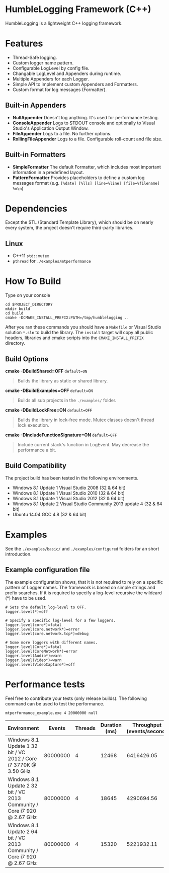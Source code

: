 # HumbleLogging Framework (C++)

HumbleLogging is a lightweight C++ logging framework.


# Features

- Thread-Safe logging.
- Custom logger name pattern.
- Configurable LogLevel by config file.
- Changable LogLevel and Appenders during runtime.
- Multiple Appenders for each Logger.
- Simple API to implement custom Appenders and Formatters.
- Custom format for log messages (Formatter).


## Built-in Appenders

- **NullAppender**
  Doesn't log anything. It's used for performance testing.
- **ConsoleAppender**
  Logs to STDOUT console and optionally to Visual Studio's Application Output Window.
- **FileAppender**
  Logs to a file. No further options.
- **RollingFileAppender**
  Logs to a file. Configurable roll-count and file size.


## Built-in Formatters

- **SimpleFormatter**
  The default Formatter, which includes most important information in a predefined layout.
- **PatternFormatter**
  Provides placeholders to define a custom log messages format (e.g. `[%date] [%lls] [line=%line] [file=%filename] %m\n`)


# Dependencies

Except the STL (Standard Template Library), which should be on nearly every system,
the project doesn't require third-party libraries.

## Linux

- C++11 `std::mutex`
- `pthread` for `./examples/mtperformance`


# How To Build

Type on your console

```
cd $PROJECT_DIRECTORY
mkdir build
cd build
cmake -DCMAKE_INSTALL_PREFIX:PATH=/tmp/humblelogging ..
```
  
After you ran these commands you should have a `Makefile` or Visual Studio solution `*.sln` to build the library.
The `install` target will copy all public headers, libraries and cmake scripts into the `CMAKE_INSTALL_PREFIX` directory.


## Build Options

**cmake -DBuildShared=OFF** `default=ON`
> Builds the library as static or shared library.

  
**cmake -DBuildExamples=OFF** `default=ON`
> Builds all sub projects in the `./examples/` folder.


**cmake -DBuildLockFree=ON** `default=OFF`
> Builds the library in lock-free mode. Mutex classes doesn't thread lock execution.


**cmake -DIncludeFunctionSignature=ON** `default=OFF`
> Include current stack's function in LogEvent. May decrease the performance a bit.


## Build Compatibility

The project build has been tested in the following environments.

- Windows 8.1 Update 1 Visual Studio 2008 (32 & 64 bit)
- Windows 8.1 Update 1 Visual Studio 2010 (32 & 64 bit)
- Windows 8.1 Update 1 Visual Studio 2012 (32 & 64 bit)
- Windows 8.1 Update 2 Visual Studio Community 2013 update 4 (32 & 64 bit)
- Ubuntu 14.04 GCC 4.8 (32 & 64 bit)


# Examples

See the `./examples/basic/` and `./examples/configured` folders for an short introduction.


## Example configuration file

The example configuration shows, that it is not required to rely on a specific pattern of Logger names.
The framework is based on simple strings and prefix searches. If it is required to specify a log-level recursive
the wildcard (*) have to be used.

```
# Sets the default log-level to OFF.
logger.level(*)=off

# Specify a specific log-level for a few loggers.
logger.level(core*)=fatal
logger.level(core.network*)=error
logger.level(core.network.tcp*)=debug

# Some more loggers with different names.
logger.level(Core*)=fatal
logger.level(CoreNetwork*)=error
logger.level(Audio*)=warn
logger.level(Video*)=warn
logger.level(VideoCapture*)=off
```


# Performance tests

Feel free to contribute your tests (only release builds).
The following command can be used to test the performance.

```
mtperformance_example.exe 4 20000000 null
```

Environment | Events | Threads | Duration (ms) | Throughput (events/second)
------------|--------|---------|---------------|---------------------------
Windows 8.1 Update 1 32 bit / VC 2012 / Core i7 3770K @ 3.50 GHz | 80000000 | 4 | 12468 | 6416426.05
Windows 8.1 Update 2 32 bit / VC 2013 Community / Core i7 920 @ 2.67 GHz | 80000000 | 4 | 18645 | 4290694.56
Windows 8.1 Update 2 64 bit / VC 2013 Community / Core i7 920 @ 2.67 GHz | 80000000 | 4 | 15320 | 5221932.11
